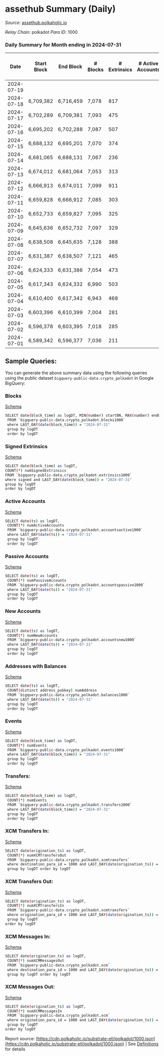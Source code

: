 # assethub Summary (Daily)

_Source_: [assethub.polkaholic.io](https://assethub.polkaholic.io)

*Relay Chain*: polkadot
*Para ID*: 1000



### Daily Summary for Month ending in 2024-07-31


| Date    | Start Block | End Block | # Blocks | # Extrinsics | # Active Accounts | # Passive Accounts | # New Accounts | # Addresses | # Events  | # Transfers ($USD) | # XCM Transfers In ($USD) | # XCM Transfers Out ($USD) | # XCM In | # XCM Out | Issues |
|---------|-------------|-----------|----------|--------------|-------------------|--------------------|----------------|-------------|-----------|--------------------|---------------------------|----------------------------|----------|-----------|--------|
| 2024-07-19 |  |  |  |  |  |  |  |  |  |   |   |   |  |  |  |
| 2024-07-18 | 6,709,382 | 6,716,459 | 7,078 | 817 |  |  |  | 1,321,425 | 26,808 | 6,146  |   |   |  |  |  |
| 2024-07-17 | 6,702,289 | 6,709,381 | 7,093 | 475 |  |  |  | 1,321,176 | 24,507 | 5,406  |   |   |  |  |  |
| 2024-07-16 | 6,695,202 | 6,702,288 | 7,087 | 507 |  |  |  | 1,321,119 | 23,457 | 5,485  |   |   |  |  |  |
| 2024-07-15 | 6,688,132 | 6,695,201 | 7,070 | 374 |  |  |  | 1,321,063 | 22,643 | 5,077  |   |   |  |  |  |
| 2024-07-14 | 6,681,065 | 6,688,131 | 7,067 | 236 |  |  |  | 1,321,037 | 19,886 | 3,770  |   |   |  |  |  |
| 2024-07-13 | 6,674,012 | 6,681,064 | 7,053 | 313 |  |  |  | 1,321,019 | 21,282 | 4,603 ($0.00367) |   |   |  |  |  |
| 2024-07-12 | 6,666,913 | 6,674,011 | 7,099 | 911 |  |  |  | 1,320,965 | 27,663 | 6,690  |   |   |  |  |  |
| 2024-07-11 | 6,659,828 | 6,666,912 | 7,085 | 303 |  |  |  | 1,320,641 | 21,337 | 4,568 ($0.01) |   |   |  |  |  |
| 2024-07-10 | 6,652,733 | 6,659,827 | 7,095 | 325 |  |  |  | 1,320,613 | 21,939 | 4,646 (-) |   |   |  |  |  |
| 2024-07-09 | 6,645,636 | 6,652,732 | 7,097 | 329 |  |  |  | 1,320,594 | 21,987 | 4,673  |   |   |  |  |  |
| 2024-07-08 | 6,638,508 | 6,645,635 | 7,128 | 388 |  |  |  |  | 22,671 | 4,831  |   |   |  |  |  |
| 2024-07-07 | 6,631,387 | 6,638,507 | 7,121 | 465 |  |  |  |  | 22,280 | 4,452  |   |   |  |  |  |
| 2024-07-06 | 6,624,333 | 6,631,386 | 7,054 | 473 |  |  |  |  | 23,763 | 5,524  |   |   |  |  |  |
| 2024-07-05 | 6,617,343 | 6,624,332 | 6,990 | 503 |  |  |  |  | 24,484 | 5,725  |   |   |  |  |  |
| 2024-07-04 | 6,610,400 | 6,617,342 | 6,943 | 468 |  |  |  |  | 23,105 | 5,177  |   |   |  |  |  |
| 2024-07-03 | 6,603,396 | 6,610,399 | 7,004 | 281 |  |  |  |  | 21,410 | 4,624  |   |   |  |  |  |
| 2024-07-02 | 6,596,378 | 6,603,395 | 7,018 | 285 |  |  |  |  | 20,122 | 3,793  |   |   |  |  |  |
| 2024-07-01 | 6,589,342 | 6,596,377 | 7,036 | 211 |  |  |  |  | 19,708 | 3,515  |   |   |  |  |  |

## Sample Queries:
You can generate the above summary data using the following queries using the public dataset `bigquery-public-data.crypto_polkadot` in Google BigQuery:


### Blocks 

[Schema](https://github.com/colorfulnotion/substrate-etl/blob/main/schema/blocks.json)

```bash
SELECT date(block_time) as logDT, MIN(number) startBN, MAX(number) endBN, COUNT(*) numBlocks 
 FROM `bigquery-public-data.crypto_polkadot.blocks1000`  
 where LAST_DAY(date(block_time)) = "2024-07-31" 
 group by logDT 
 order by logDT
```

### Signed Extrinsics 

[Schema](https://github.com/colorfulnotion/substrate-etl/blob/main/schema/extrinsics.json)

```bash
SELECT date(block_time) as logDT, 
COUNT(*) numSignedExtrinsics 
FROM `bigquery-public-data.crypto_polkadot.extrinsics1000`  
where signed and LAST_DAY(date(block_time)) = "2024-07-31" 
group by logDT 
order by logDT
```

### Active Accounts 

[Schema](https://github.com/colorfulnotion/substrate-etl/blob/main/schema/accountsactive.json)

```bash
SELECT date(ts) as logDT, 
 COUNT(*) numActiveAccounts 
 FROM `bigquery-public-data.crypto_polkadot.accountsactive1000` 
 where LAST_DAY(date(ts)) = "2024-07-31" 
 group by logDT 
 order by logDT
```

### Passive Accounts 

[Schema](https://github.com/colorfulnotion/substrate-etl/blob/main/schema/accountspassive.json)

```bash
SELECT date(ts) as logDT, 
 COUNT(*) numPassiveAccounts 
 FROM `bigquery-public-data.crypto_polkadot.accountspassive1000` 
 where LAST_DAY(date(ts)) = "2024-07-31" 
 group by logDT 
 order by logDT
```

### New Accounts 

[Schema](https://github.com/colorfulnotion/substrate-etl/blob/main/schema/accountsnew.json)

```bash
SELECT date(ts) as logDT, 
 COUNT(*) numNewAccounts 
 FROM `bigquery-public-data.crypto_polkadot.accountsnew1000` 
 where LAST_DAY(date(ts)) = "2024-07-31" 
 group by logDT
 order by logDT
```

### Addresses with Balances 

[Schema](https://github.com/colorfulnotion/substrate-etl/blob/main/schema/balances.json)

```bash
SELECT date(ts) as logDT,
 COUNT(distinct address_pubkey) numAddress 
 FROM `bigquery-public-data.crypto_polkadot.balances1000` 
 where LAST_DAY(date(ts)) = "2024-07-31" 
 group by logDT 
 order by logDT
```

### Events 

[Schema](https://github.com/colorfulnotion/substrate-etl/blob/main/schema/events.json)

```bash
SELECT date(block_time) as logDT, 
 COUNT(*) numEvents 
 FROM `bigquery-public-data.crypto_polkadot.events1000` 
 where LAST_DAY(date(block_time)) = "2024-07-31" 
 group by logDT 
 order by logDT
```

### Transfers:

[Schema](https://github.com/colorfulnotion/substrate-etl/blob/main/schema/transfers.json)

```bash
SELECT date(block_time) as logDT, 
 COUNT(*) numEvents 
 FROM `bigquery-public-data.crypto_polkadot.transfers1000` 
 where LAST_DAY(date(block_time)) = "2024-07-31" 
 group by logDT 
 order by logDT
```

### XCM Transfers In: 

[Schema](https://github.com/colorfulnotion/substrate-etl/blob/main/schema/xcmtransfers.json)

```bash
SELECT date(origination_ts) as logDT, 
 COUNT(*) numXCMTransfersOut 
 FROM `bigquery-public-data.crypto_polkadot.xcmtransfers` 
 where destination_para_id = 1000 and LAST_DAY(date(origination_ts)) = "2024-07-31" 
 group by logDT order by logDT
```

### XCM Transfers Out: 

[Schema](https://github.com/colorfulnotion/substrate-etl/blob/main/schema/xcmtransfers.json)

```bash
SELECT date(origination_ts) as logDT, 
 COUNT(*) numXCMTransfersIn 
 FROM `bigquery-public-data.crypto_polkadot.xcmtransfers` 
 where origination_para_id = 1000 and LAST_DAY(date(origination_ts)) = "2024-07-31" 
 group by logDT 
order by logDT
```

### XCM Messages In: 

[Schema](https://github.com/colorfulnotion/substrate-etl/blob/main/schema/xcm.json)

```bash
SELECT date(origination_ts) as logDT, 
 COUNT(*) numXCMMessagesOut 
 FROM `bigquery-public-data.crypto_polkadot.xcm` 
 where destination_para_id = 1000 and LAST_DAY(date(origination_ts)) = "2024-07-31" 
 group by logDT order by logDT
```

### XCM Messages Out: 

[Schema](https://github.com/colorfulnotion/substrate-etl/blob/main/schema/xcm.json)

```bash
SELECT date(origination_ts) as logDT, 
 COUNT(*) numXCMMessagesIn 
 FROM `bigquery-public-data.crypto_polkadot.xcm` 
 where origination_para_id = 1000 and LAST_DAY(date(origination_ts)) = "2024-07-31" 
 group by logDT 
order by logDT
```


Report source: [https://cdn.polkaholic.io/substrate-etl/polkadot/1000.json](https://cdn.polkaholic.io/substrate-etl/polkadot/1000.json) | See [Definitions](/DEFINITIONS.md) for details
